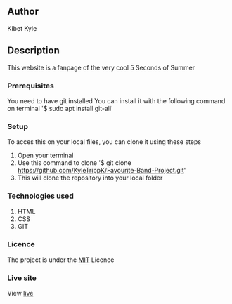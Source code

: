 ## Author 
Kibet Kyle
## Description
This website is a fanpage of the very cool 5 Seconds of Summer
### Prerequisites
You need to have git installed
You can install it with the following command on terminal
'$ sudo apt install git-all'
### Setup 
To acces this on your local files, you can clone it using these steps
1. Open your terminal
2. Use this command to clone '$ git clone https://github.com/KyleTrippK/Favourite-Band-Project.git'
3. This will clone the repository into your local folder
### Technologies used
1. HTML
2. CSS
3. GIT
### Licence
The project is under the [MIT](Licence) Licence
### Live site 
View [live](https://kyletrippk.github.io/Favourite-Band-Project/)